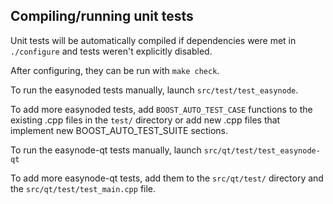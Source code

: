 Compiling/running unit tests
------------------------------------

Unit tests will be automatically compiled if dependencies were met in `./configure`
and tests weren't explicitly disabled.

After configuring, they can be run with `make check`.

To run the easynoded tests manually, launch `src/test/test_easynode`.

To add more easynoded tests, add `BOOST_AUTO_TEST_CASE` functions to the existing
.cpp files in the `test/` directory or add new .cpp files that
implement new BOOST_AUTO_TEST_SUITE sections.

To run the easynode-qt tests manually, launch `src/qt/test/test_easynode-qt`

To add more easynode-qt tests, add them to the `src/qt/test/` directory and
the `src/qt/test/test_main.cpp` file.
